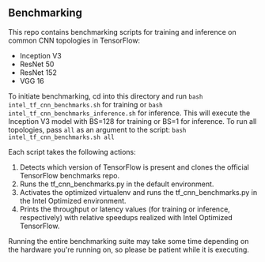 ## Benchmarking

This repo contains benchmarking scripts for training and inference on common CNN topologies in TensorFlow: 

* Inception V3
* ResNet 50
* ResNet 152
* VGG 16

To initiate benchmarking, cd into this directory and run `bash intel_tf_cnn_benchmarks.sh` for training or `bash intel_tf_cnn_benchmarks_inference.sh` for inference. This will execute the Inception V3 model with BS=128 for training or BS=1 for inference. To run all topologies, pass `all` as an argument to the script: `bash intel_tf_cnn_benchmarks.sh all`

Each script takes the following actions:

1. Detects which version of TensorFlow is present and clones the official TensorFlow benchmarks repo.
2. Runs the tf_cnn_benchmarks.py in the default environment.
3. Activates the optimized virtualenv and runs the tf_cnn_benchmarks.py in the Intel Optimized environment.
4. Prints the throughput or latency values (for training or inference, respectively) with relative speedups realized with Intel Optimized TensorFlow.

Running the entire benchmarking suite may take some time depending on the hardware you're running on, so please be patient while it is executing.
